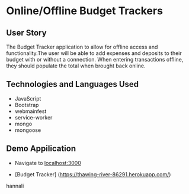 # Online/Offline Budget Trackers

## User Story
The Budget Tracker application to allow for offline access and functionality.The user will be able to add expenses and deposits to their budget with or without a connection. When entering transactions offline, they should populate the total when brought back online.

## Technologies and Languages Used
* JavaScript
* Bootstrap
* webmainfest
* service-worker
* mongo
* mongoose

## Demo Appilication

* Navigate to [localhost:3000](localhost:3000)

* [Budget Tracker] (https://thawing-river-86291.herokuapp.com/)

hannali
